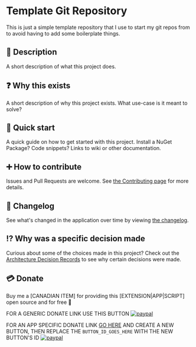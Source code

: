 # Template Git Repository

This is just a simple template repository that I use to start my git repos from to avoid having to add some boilerplate things.

## 💬 Description

A short description of what this project does.

## ❓ Why this exists

A short description of why this project exists.
What use-case is it meant to solve?

## 🚀 Quick start

A quick guide on how to get started with this project.
Install a NuGet Package?
Code snippets?
Links to wiki or other documentation.

## ➕ How to contribute

Issues and Pull Requests are welcome.
See [the Contributing page](docs/Contributing.md) for more details.

## 📃 Changelog

See what's changed in the application over time by viewing [the changelog](docs/Changelog.md).

## ⁉ Why was a specific decision made

Curious about some of the choices made in this project?
Check out the [Architecture Decision Records](docs/ArchitectureDecisionRecords) to see why certain decisions were made.

## 💳 Donate

Buy me a [CANADIAN ITEM] for providing this [EXTENSION|APP|SCRIPT] open source and for free 🙂

FOR A GENERIC DONATE LINK USE THIS BUTTON
[![paypal](https://www.paypalobjects.com/en_US/i/btn/btn_donateCC_LG.gif)](https://www.paypal.me/deadlydogDan/5USD)

FOR AN APP SPECIFIC DONATE LINK [GO HERE](https://www.paypal.com/cgi-bin/webscr?cmd=_button-management) AND CREATE A NEW BUTTON, THEN REPLACE THE `BUTTON_ID_GOES_HERE` WITH THE NEW BUTTON'S ID
[![paypal](https://www.paypalobjects.com/en_US/i/btn/btn_donateCC_LG.gif)](https://www.paypal.com/cgi-bin/webscr?cmd=_s-xclick&hosted_button_id=BUTTON_ID_GOES_HERE)

